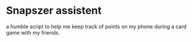 # Snapszer assistent
a humble script to help me keep track of points on my phone during a card game with my friends.
